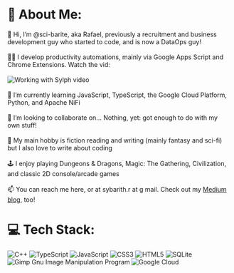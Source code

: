 # 💫 About Me:
👋 Hi, I’m @sci-barite, aka Rafael, previously a recruitment and business development guy who started to code, and is now a DataOps guy!<br><br>👨‍💻 I develop productivity automations, mainly via Google Apps Script and Chrome Extensions. Watch the vid:<br><br>![Working with Sylph video](https://cdn-images-1.medium.com/max/800/0*zSQ_aYJ2K_1St3sV.gif)<br><br>🌱 I’m currently learning JavaScript, TypeScript, the Google Cloud Platform, Python, and Apache NiFi<br><br>👥 I’m looking to collaborate on... Nothing, yet: got enough to do with my own stuff!<br><br>📖 My main hobby is fiction reading and writing (mainly fantasy and sci-fi) but I also love to write about coding<br><br>🕹️ I enjoy playing Dungeons & Dragons, Magic: The Gathering, Civilization, and classic 2D console/arcade games<br><br>📫 You can reach me here, or at sybarith.r at g mail. Check out my [Medium blog](https://medium.com/fusionworks/tech-recruiter-tries-coding-pt-2-google-apps-type-script-d0650e6701dc), too!

# 💻 Tech Stack:
![C++](https://img.shields.io/badge/c++-%2300599C.svg?style=for-the-badge&logo=c%2B%2B&logoColor=white) ![TypeScript](https://img.shields.io/badge/typescript-%23007ACC.svg?style=for-the-badge&logo=typescript&logoColor=white) ![JavaScript](https://img.shields.io/badge/javascript-%23323330.svg?style=for-the-badge&logo=javascript&logoColor=%23F7DF1E) ![CSS3](https://img.shields.io/badge/css3-%231572B6.svg?style=for-the-badge&logo=css3&logoColor=white) ![HTML5](https://img.shields.io/badge/html5-%23E34F26.svg?style=for-the-badge&logo=html5&logoColor=white) ![SQLite](https://img.shields.io/badge/sqlite-%2307405e.svg?style=for-the-badge&logo=sqlite&logoColor=white) ![Gimp Gnu Image Manipulation Program](https://img.shields.io/badge/Gimp-657D8B?style=for-the-badge&logo=gimp&logoColor=FFFFFF) ![Google Cloud](https://img.shields.io/badge/Google%20Cloud-%234285F4.svg?style=for-the-badge&logo=google-cloud&logoColor=white)

